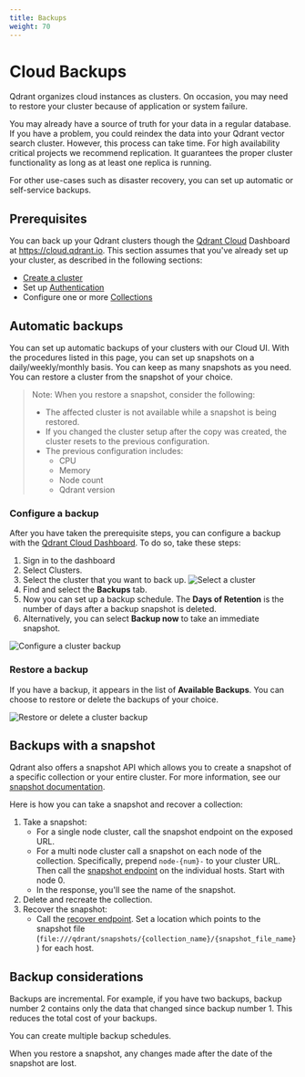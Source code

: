 ```yaml
---
title: Backups
weight: 70
---
```


# Cloud Backups

Qdrant organizes cloud instances as clusters. On occasion, you may need to
restore your cluster because of application or system failure.

You may already have a source of truth for your data in a regular database. If you
have a problem, you could reindex the data into your Qdrant vector search cluster.
However, this process can take time. For high availability critical projects we
recommend replication. It guarantees the proper cluster functionality as long as
at least one replica is running.

For other use-cases such as disaster recovery, you can set up automatic or
self-service backups.

## Prerequisites

You can back up your Qdrant clusters though the [Qdrant Cloud](https://qdrant.tech/cloud/)
Dashboard at https://cloud.qdrant.io. This section assumes that you've already
set up your cluster, as described in the following sections:

- [Create a cluster](/documentation/cloud/create-cluster/)
- Set up [Authentication](/documentation/cloud/authentication/)
- Configure one or more [Collections](/documentation/concepts/collections/)

## Automatic backups

You can set up automatic backups of your clusters with our Cloud UI. With the
procedures listed in this page, you can set up
snapshots on a daily/weekly/monthly basis. You can keep as many snapshots as you
need. You can restore a cluster from the snapshot of your choice.

> Note: When you restore a snapshot, consider the following:
> - The affected cluster is not available while a snapshot is being restored.
> - If you changed the cluster setup after the copy was created, the cluster 
    resets to the previous configuration.
> - The previous configuration includes:
>   - CPU
>   - Memory
>   - Node count
>   - Qdrant version

### Configure a backup

After you have taken the prerequisite steps, you can configure a backup with the
[Qdrant Cloud Dashboard](https://cloud.qdrant.io). To do so, take these steps:

1. Sign in to the dashboard
1. Select Clusters.
1. Select the cluster that you want to back up.
   ![Select a cluster](/documentation/cloud/select-cluster.png)
1. Find and select the **Backups** tab.
1. Now you can set up a backup schedule.
   The **Days of Retention** is the number of days after a backup snapshot is
   deleted.
1. Alternatively, you can select **Backup now** to take an immediate snapshot.

![Configure a cluster backup](/documentation/cloud/backup-schedule.png)

### Restore a backup

If you have a backup, it appears in the list of **Available Backups**. You can
choose to restore or delete the backups of your choice.

![Restore or delete a cluster backup](/documentation/cloud/restore-delete.png)

<!-- I think we should move this to the Snapshot page, but I'll do it later -->

## Backups with a snapshot

Qdrant also offers a snapshot API which allows you to create a snapshot
of a specific collection or your entire cluster. For more information, see our
[snapshot documentation](/documentation/concepts/snapshots/).

Here is how you can take a snapshot and recover a collection:

1. Take a snapshot:
   - For a single node cluster, call the snapshot endpoint on the exposed URL.
   - For a multi node cluster call a snapshot on each node of the collection. 
     Specifically, prepend `node-{num}-` to your cluster URL.
     Then call the [snapshot endpoint](../../concepts/snapshots/#create-snapshot) on the individual hosts. Start with node 0.
   - In the response, you'll see the name of the snapshot.
2. Delete and recreate the collection.
3. Recover the snapshot:
   - Call the [recover endpoint](../../concepts/snapshots/#recover-in-cluster-deployment). Set a location which points to the snapshot file (`file:///qdrant/snapshots/{collection_name}/{snapshot_file_name}`) for each host.

## Backup considerations

Backups are incremental. For example, if you have two backups, backup number 2
contains only the data that changed since backup number 1. This reduces the
total cost of your backups.

You can create multiple backup schedules.

When you restore a snapshot, any changes made after the date of the snapshot
are lost.
